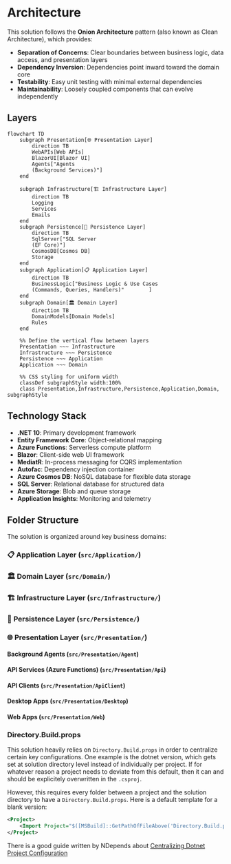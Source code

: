 # Architecture

This solution follows the **Onion Architecture** pattern (also known as Clean Architecture), which provides:

- **Separation of Concerns**: Clear boundaries between business logic, data access, and presentation layers
- **Dependency Inversion**: Dependencies point inward toward the domain core
- **Testability**: Easy unit testing with minimal external dependencies
- **Maintainability**: Loosely coupled components that can evolve independently

## Layers

```mermaid
flowchart TD
    subgraph Presentation[🌐 Presentation Layer]
        direction TB
        WebAPIs[Web APIs]
        BlazorUI[Blazor UI]
        Agents["Agents
        (Background Services)"]
    end
    
    subgraph Infrastructure[🏗️ Infrastructure Layer]
        direction TB
        Logging
        Services
        Emails
    end
    subgraph Persistence[💾 Persistence Layer]
        direction TB
        SqlServer["SQL Server
        (EF Core)"]
        CosmosDB[Cosmos DB]
        Storage
    end
    subgraph Application[📋 Application Layer]
        direction TB
        BusinessLogic["Business Logic & Use Cases
        (Commands, Queries, Handlers)"        ]
    end
    subgraph Domain[🏛️ Domain Layer]
        direction TB
        DomainModels[Domain Models]
        Rules
    end
    
    %% Define the vertical flow between layers
    Presentation ~~~ Infrastructure
    Infrastructure ~~~ Persistence
    Persistence ~~~ Application
    Application ~~~ Domain

    %% CSS styling for uniform width
    classDef subgraphStyle width:100%
    class Presentation,Infrastructure,Persistence,Application,Domain, subgraphStyle
```

## Technology Stack

- **.NET 10**: Primary development framework
- **Entity Framework Core**: Object-relational mapping
- **Azure Functions**: Serverless compute platform
- **Blazor**: Client-side web UI framework
- **MediatR**: In-process messaging for CQRS implementation
- **Autofac**: Dependency injection container
- **Azure Cosmos DB**: NoSQL database for flexible data storage
- **SQL Server**: Relational database for structured data
- **Azure Storage**: Blob and queue storage
- **Application Insights**: Monitoring and telemetry

## Folder Structure

The solution is organized around key business domains:

### 📋 **Application Layer** (`src/Application/`)

### 🏛️ **Domain Layer** (`src/Domain/`)

### 🏗️ **Infrastructure Layer** (`src/Infrastructure/`)

### 💾 **Persistence Layer** (`src/Persistence/`)

### 🌐 **Presentation Layer** (`src/Presentation/`)

#### Background Agents (`src/Presentation/Agent`)

#### API Services (Azure Functions) (`src/Presentation/Api`)

#### API Clients (`src/Presentation/ApiClient`)

#### Desktop Apps (`src/Presentation/Desktop`)

#### Web Apps (`src/Presentation/Web`)

### Directory.Build.props

This solution heavily relies on ```Directory.Build.props``` in order to centralize certain key configurations.
One example is the dotnet version, which gets set at solution directory level instead of individually per project. If for whatever reason a project needs to deviate from this default, then it can and should be explicitely overwritten in the ```.csproj```.

However, this requires every folder between a project and the solution directory to have a ```Directory.Build.props```.
Here is a default template for a blank version:

```xml
<Project>
    <Import Project="$([MSBuild]::GetPathOfFileAbove('Directory.Build.props', '$(MSBuildThisFileDirectory)../'))" />
</Project>
```

There is a good guide written by NDepends about [Centralizing Dotnet Project Configuration](https://blog.ndepend.com/directory-build-props/)
